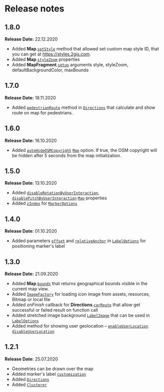 # Release notes

## 1.8.0

**Release Date:** 22.12.2020

* Added **Map**.[`setStyle`](/ru/android/webgl/maps/reference/Map#nav-lvl1--setStyle) method that allowed set custom map style ID, that you can get at <https://styles.2gis.com>.
* Added **Map**.[`styleZoom`](/ru/android/webgl/maps/reference/Map#nav-lvl1--styleZoom) properties
* Added **MapFragment**.[`setup`](/ru/android/webgl/maps/reference/MapFragment#nav-lvl1--setup) arguments style, styleZoom, defaultBackgroundColor, maxBounds

## 1.7.0

**Release Date:** 18.11.2020

* Added [`pedestrianRoute`](/ru/android/webgl/maps/reference/Directions#nav-lvl2--pedestrianRoute) method in [`Directions`](/ru/android/webgl/maps/reference/Directions) that calculate and show route on map for pedestrians.

## 1.6.0

**Release Date:** 16.10.2020

* Added [`autoHideOSMCopyright`](/ru/android/webgl/maps/reference/Map#nav-lvl2--autoHideOSMCopyright) [`Map`](/ru/android/webgl/maps/reference/Map) option. If true, the OSM copyright will be hidden after 5 seconds from the map initialization.

## 1.5.0

**Release Date:** 13.10.2020

* Added [`disableRotationByUserInteraction`](/ru/android/webgl/maps/reference/Map#nav-lvl2--disableRotationByUserInteraction), [`disablePitchByUserInteraction`](/ru/android/webgl/maps/reference/Map#nav-lvl2--disablePitchByUserInteraction) [`Map`](/ru/android/webgl/maps/reference/Map) properties
* Added [`zIndex`](en/android/webgl/maps/reference/MarkerOptions#nav-lvl2--zIndex)  for [`MarkerOptions`](/ru/android/webgl/maps/reference/MarkerOptions)

## 1.4.0

**Release Date:** 01.10.2020

* Added parameters [`offset`](/ru/android/webgl/maps/reference/LabelOptions#nav-lvl2--offset) and [`relativeAnchor`](/ru/android/webgl/maps/reference/LabelOptions#nav-lvl2--relativeAnchor) in [`LabelOptions`](en/android/webgl/maps/reference/LabelOptions) for positioning marker's label

## 1.3.0

**Release Date:** 21.09.2020

* Added **Map**.[`bounds`](/ru/android/webgl/maps/reference/Map#nav-lvl2--bounds) that returns geographical bounds visible in the current map view.
* Added [`ImageFactory`](/ru/android/webgl/maps/reference/ImageFactory) for loading icon image from assets, resources, Bitmap or local file
* Added _onFinish_ callback for **Directions**.[`carRoute`](/ru/android/webgl/maps/reference/Directions#nav-lvl2--carRoute) that allow get successful or failed result on function call
* Added stretched image background [`LabelImage`](/ru/android/webgl/maps/reference/LabelImage) that can be used in [`LabelOptions`](en/android/webgl/maps/reference/LabelOptions)
* Added method for showing user geolocation – [`enableUserLocation`](https://docs-canary.2gis.com/ru/android/webgl/maps/reference/Map#nav-lvl2--enableUserLocation) [`disableUserLocation`](/ru/android/webgl/maps/reference/Map#nav-lvl2--disableUserLocation)

## 1.2.1

**Release Date:** 25.07.2020

* Geometries can be drawn over the map
* Added marker's label [`customization`](/ru/android/webgl/maps/reference/LabelOptions)
* Added [`Directions`](/ru/android/webgl/maps/reference/Directions)
* Added [`Clusterer`](/ru/android/webgl/maps/reference/Clusterer)
